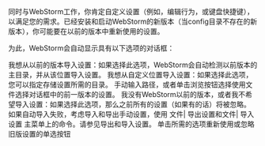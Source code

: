 同时与WebStorm工作，你肯定自定义设置（例如，编辑行为，或键盘快捷键），以满足您的需求。已经安装和启动WebStorm的新版本（当config目录不存在的新版本），你可能要在以前的版本中重新使用的设置。

为此，WebStorm会自动显示具有以下选项的对话框：

我想从以前的版本导入设置：如果选择此选项，WebStorm会自动检测以前版本的主目录，并从该位置导入设置。
我想从自定义位置导入设置：如果选择此选项，您可以指定存储设置所需的目录。
手动输入路径，或者单击浏览按钮选择使用文件选择对话框中的前一版本的设置。
我没有WebStorm以前的版本，或者我不希望导入设置：如果选择此选项，那么之前所有的设置（如果有的话）将被忽略。
如果自动导入失败，考虑导入和导出手动设置，使用 文件| 导出设置和文件| 导入设置 主菜单上的命令。请参见导出和导入设置。
单击所需的选项重新使用或忽略旧版设置的单选按钮